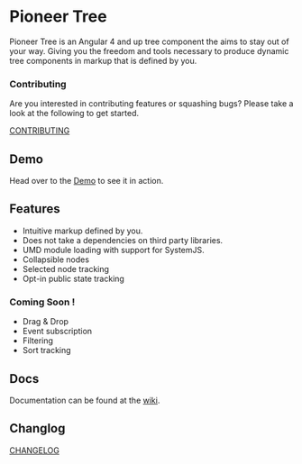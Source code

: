Pioneer Tree
=======================
Pioneer Tree is an Angular 4 and up tree component the aims to stay out of your way.  Giving you the freedom and tools necessary to produce dynamic tree components in markup that is defined by you.

### Contributing

Are you interested in contributing features or squashing bugs? Please take a look at the following to get started.

<a href="CONTRIBUTING.md" target="_blank">CONTRIBUTING</a>

## Demo

Head over to the <a href="https://pioneercode.github.io/pioneer-tree" target="_blank">Demo</a> to see it in action.

## Features

- Intuitive markup defined by you.
- Does not take a dependencies on third party libraries.
- UMD module loading with support for SystemJS.
- Collapsible nodes
- Selected node tracking
- Opt-in public state tracking 

### Coming Soon !
- Drag & Drop
- Event subscription
- Filtering
- Sort tracking


## Docs

Documentation can be found at the [wiki](https://github.com/PioneerCode/pioneer-tree/wiki).

## Changlog
<a href="CHANGELOG.md" target="_blank">CHANGELOG</a>

